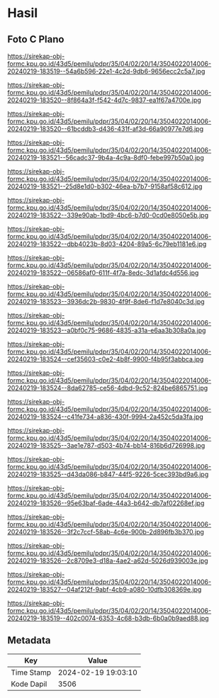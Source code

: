 # Hasil

## Foto C Plano

https://sirekap-obj-formc.kpu.go.id/43d5/pemilu/pdpr/35/04/02/20/14/3504022014006-20240219-183519--54a6b596-22e1-4c2d-9db6-9656ecc2c5a7.jpg

https://sirekap-obj-formc.kpu.go.id/43d5/pemilu/pdpr/35/04/02/20/14/3504022014006-20240219-183520--8f864a3f-f542-4d7c-9837-ea1f67a4700e.jpg

https://sirekap-obj-formc.kpu.go.id/43d5/pemilu/pdpr/35/04/02/20/14/3504022014006-20240219-183520--61bcddb3-d436-431f-af3d-66a90977e7d6.jpg

https://sirekap-obj-formc.kpu.go.id/43d5/pemilu/pdpr/35/04/02/20/14/3504022014006-20240219-183521--56cadc37-9b4a-4c9a-8df0-febe997b50a0.jpg

https://sirekap-obj-formc.kpu.go.id/43d5/pemilu/pdpr/35/04/02/20/14/3504022014006-20240219-183521--25d8e1d0-b302-46ea-b7b7-9158af58c612.jpg

https://sirekap-obj-formc.kpu.go.id/43d5/pemilu/pdpr/35/04/02/20/14/3504022014006-20240219-183522--339e90ab-1bd9-4bc6-b7d0-0cd0e8050e5b.jpg

https://sirekap-obj-formc.kpu.go.id/43d5/pemilu/pdpr/35/04/02/20/14/3504022014006-20240219-183522--dbb4023b-8d03-4204-89a5-6c79eb1181e6.jpg

https://sirekap-obj-formc.kpu.go.id/43d5/pemilu/pdpr/35/04/02/20/14/3504022014006-20240219-183522--06586af0-611f-4f7a-8edc-3d1afdc4d556.jpg

https://sirekap-obj-formc.kpu.go.id/43d5/pemilu/pdpr/35/04/02/20/14/3504022014006-20240219-183523--3936dc2b-9830-4f9f-8de6-f1d7e8040c3d.jpg

https://sirekap-obj-formc.kpu.go.id/43d5/pemilu/pdpr/35/04/02/20/14/3504022014006-20240219-183523--a0bf0c75-9686-4835-a31a-e6aa3b308a0a.jpg

https://sirekap-obj-formc.kpu.go.id/43d5/pemilu/pdpr/35/04/02/20/14/3504022014006-20240219-183524--cef35603-c0e2-4b8f-9900-f4b95f3abbca.jpg

https://sirekap-obj-formc.kpu.go.id/43d5/pemilu/pdpr/35/04/02/20/14/3504022014006-20240219-183524--8da62785-ce56-4dbd-9c52-824be6865751.jpg

https://sirekap-obj-formc.kpu.go.id/43d5/pemilu/pdpr/35/04/02/20/14/3504022014006-20240219-183524--c41fe734-a836-430f-9994-2a452c5da3fa.jpg

https://sirekap-obj-formc.kpu.go.id/43d5/pemilu/pdpr/35/04/02/20/14/3504022014006-20240219-183525--3ae1e787-d503-4b74-bb14-816b6d726998.jpg

https://sirekap-obj-formc.kpu.go.id/43d5/pemilu/pdpr/35/04/02/20/14/3504022014006-20240219-183525--d43da086-b847-44f5-9226-5cec393bd9a6.jpg

https://sirekap-obj-formc.kpu.go.id/43d5/pemilu/pdpr/35/04/02/20/14/3504022014006-20240219-183526--95e63baf-6ade-44a3-b642-db7af02268ef.jpg

https://sirekap-obj-formc.kpu.go.id/43d5/pemilu/pdpr/35/04/02/20/14/3504022014006-20240219-183526--3f2c7ccf-58ab-4c6e-900b-2d896fb3b370.jpg

https://sirekap-obj-formc.kpu.go.id/43d5/pemilu/pdpr/35/04/02/20/14/3504022014006-20240219-183526--2c8709e3-d18a-4ae2-a62d-5026d939003e.jpg

https://sirekap-obj-formc.kpu.go.id/43d5/pemilu/pdpr/35/04/02/20/14/3504022014006-20240219-183527--04af212f-9abf-4cb9-a080-10dfb308369e.jpg

https://sirekap-obj-formc.kpu.go.id/43d5/pemilu/pdpr/35/04/02/20/14/3504022014006-20240219-183519--402c0074-6353-4c68-b3db-6b0a0b9aed88.jpg


## Metadata

| Key        | Value               |
| ---------- | ------------------- |
| Time Stamp | 2024-02-19 19:03:10 |
| Kode Dapil | 3506                |



